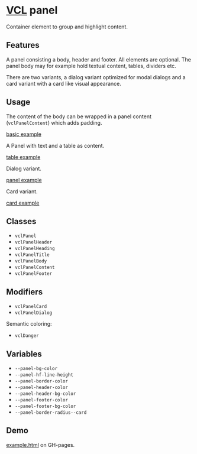 # [VCL](https://github.com/vcl/vcl/doc) panel

Container element to group and highlight content.

## Features

A panel consisting a body, header and footer.
All elements are optional.
The panel body may for example hold textual content, tables, dividers etc.

There are two variants, a dialog variant optimized for modal dialogs
and a card variant with a card like visual appearance.

## Usage

The content of the body can be wrapped in a panel content (`vclPanelContent`)
which adds padding.

[basic example](/demo/example-basic.html)

A Panel with text and a table as content.

[table example](/demo/example-table.html)

Dialog variant.

[panel example](/demo/example-dialog.html)

Card variant.

[card example](/demo/example-card.html)

## Classes

- `vclPanel`
- `vclPanelHeader`
- `vclPanelHeading`
- `vclPanelTitle`
- `vclPanelBody`
- `vclPanelContent`
- `vclPanelFooter`

## Modifiers

- `vclPanelCard`
- `vclPanelDialog`

Semantic coloring:

- `vclDanger`

## Variables

- `--panel-bg-color`
- `--panel-hf-line-height`
- `--panel-border-color`
- `--panel-header-color`
- `--panel-header-bg-color`
- `--panel-footer-color`
- `--panel-footer-bg-color`
- `--panel-border-radius--card`

## Demo

[example.html](/demo/example.html) on GH-pages.

